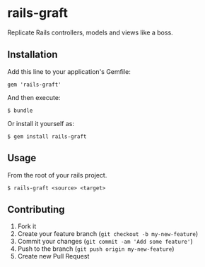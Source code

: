 # rails-graft

Replicate Rails controllers, models and views like a boss.

## Installation

Add this line to your application's Gemfile:

    gem 'rails-graft'

And then execute:

    $ bundle

Or install it yourself as:

    $ gem install rails-graft

## Usage

From the root of your rails project.

    $ rails-graft <source> <target>

## Contributing

1. Fork it
2. Create your feature branch (`git checkout -b my-new-feature`)
3. Commit your changes (`git commit -am 'Add some feature'`)
4. Push to the branch (`git push origin my-new-feature`)
5. Create new Pull Request
